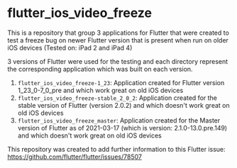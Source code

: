# flutter_ios_video_freeze

This is a repository that group 3 applications for Flutter that were created to test a freeze bug on newer Flutter version that is present when run on older iOS devices (Tested on: iPad 2 and iPad 4)

3 versions of Flutter were used for the testing and each directory represent the corresponding application which was built on each version.

1. `flutter_ios_video_freeze-1_23`: Application created for Flutter version 1_23_0-7_0_pre and which work great on old iOS devices
2. `flutter_ios_video_freeze-stable_2_0_2`: Application created for the stable version of Flutter (version 2.0.2) and which doesn't work great on old iOS devices
3. `flutter_ios_video_freeze_master`: Application created for the Master version of Flutter as of 2021-03-17 (which is version: 2.1.0-13.0.pre.149) and which doesn't work great on old iOS devices

This repository was created to add further information to this Flutter issue: https://github.com/flutter/flutter/issues/78507
